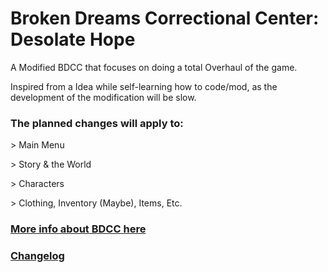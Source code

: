 # Broken Dreams Correctional Center: Desolate Hope
A Modified BDCC that focuses on doing a total Overhaul of the game. 

Inspired from a Idea while self-learning how to code/mod, as the development of the modification will be slow.

### The planned changes will apply to:

\> Main Menu

\> Story & the World

\> Characters

\> Clothing, Inventory (Maybe), Items, Etc.

### [More info about BDCC here](https://rahimew.itch.io/bdcc)

### [Changelog](/CHANGELOG.md)
